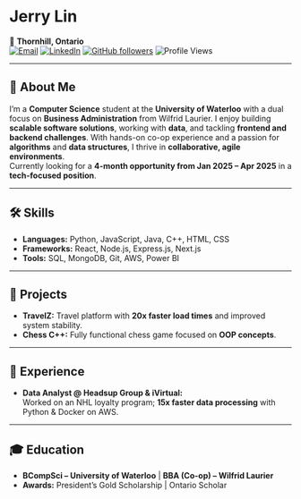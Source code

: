 # Jerry Lin  

📍 **Thornhill, Ontario**  
[![Email](https://img.shields.io/badge/Email-jy3lin@uwaterloo.ca-D14836?style=flat&logo=gmail&logoColor=white)](mailto:jy3lin@uwaterloo.ca) 
[![LinkedIn](https://img.shields.io/badge/LinkedIn-Connect-blue?style=flat&logo=linkedin)](https://www.linkedin.com/in/jerrylin04) 
[![GitHub followers](https://img.shields.io/github/followers/jerrylin-23?label=Follow&style=social)](https://github.com/jerrylin-23) 
![Profile Views](https://komarev.com/ghpvc/?username=jerrylin-23&color=brightgreen)

---

## 👋 About Me  
I’m a **Computer Science** student at the **University of Waterloo** with a dual focus on **Business Administration** from Wilfrid Laurier. I enjoy building **scalable software solutions**, working with **data**, and tackling **frontend and backend challenges**. With hands-on co-op experience and a passion for **algorithms** and **data structures**, I thrive in **collaborative, agile environments**.  
Currently looking for a **4-month opportunity from Jan 2025 – Apr 2025** in a **tech-focused position**.

---

## 🛠️ Skills  
- **Languages:** Python, JavaScript, Java, C++, HTML, CSS  
- **Frameworks:** React, Node.js, Express.js, Next.js  
- **Tools:** SQL, MongoDB, Git, AWS, Power BI  

---

## 🚀 Projects  
- **TravelZ:** Travel platform with **20x faster load times** and improved system stability.  
- **Chess C++:** Fully functional chess game focused on **OOP concepts**.

---

## 💼 Experience  
- **Data Analyst @ Headsup Group & iVirtual:**  
  Worked on an NHL loyalty program; **15x faster data processing** with Python & Docker on AWS.

---

## 🎓 Education  
- **BCompSci – University of Waterloo** | **BBA (Co-op) – Wilfrid Laurier**  
- **Awards:** President’s Gold Scholarship | Ontario Scholar  

